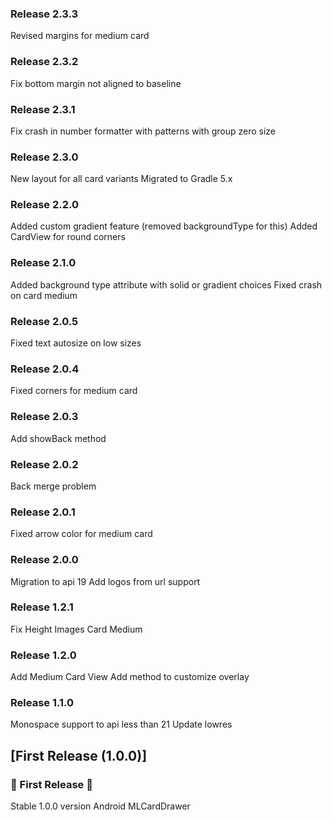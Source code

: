 ### Release 2.3.3
Revised margins for medium card

### Release 2.3.2
Fix bottom margin not aligned to baseline

### Release 2.3.1
Fix crash in number formatter with patterns with group zero size

### Release 2.3.0
New layout for all card variants
Migrated to Gradle 5.x

### Release 2.2.0
Added custom gradient feature (removed backgroundType for this)
Added CardView for round corners

### Release 2.1.0
Added background type attribute with solid or gradient choices
Fixed crash on card medium

### Release 2.0.5
Fixed text autosize on low sizes

### Release 2.0.4
Fixed corners for medium card

### Release 2.0.3
Add showBack method

### Release 2.0.2
Back merge problem

### Release 2.0.1
Fixed arrow color for medium card

### Release 2.0.0
Migration to api 19
Add logos from url support

### Release 1.2.1
Fix Height Images Card Medium

### Release 1.2.0
Add Medium Card View
Add method to customize overlay

### Release 1.1.0
Monospace support to api less than 21
Update lowres

## [First Release (1.0.0)]
### 🚀 First Release 🚀
Stable 1.0.0 version Android MLCardDrawer
